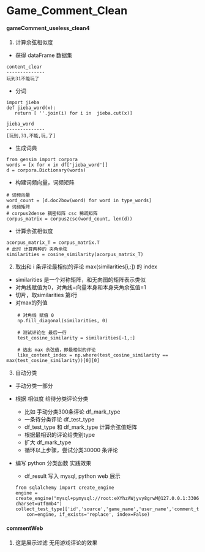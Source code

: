 Game_Comment_Clean
====================

#### gameComment_useless_clean4
 1. 计算余弦相似度
- 获得 dataFrame 数据集
```
content_clear 
--------------
玩到31不能玩了
```
- 分词
```
import jieba
def jieba_word(x):
   return [ ''.join(i) for i in  jieba.cut(x)]

jieba_word 
--------------
[玩到,31,不能,玩,了]
```
- 生成词典
```
from gensim import corpora
words = [x for x in df['jieba_word']]
d = corpora.Dictionary(words)
```
- 构建词频向量，词频矩阵
```
# 词频向量
word_count = [d.doc2bow(word) for word in type_words]
# 词频矩阵
# corpus2dense 稠密矩阵 csc 稀疏矩阵
corpus_matrix = corpus2csc(word_count, len(d))
```
- 计算余弦相似度
```
acorpus_matrix_T = corpus_matrix.T
# 此时 计算两种的 夹角余弦
similarities = cosine_similarity(acorpus_matrix_T)
```
2. 取出和 i 条评论最相似的评论 max(similarities[i,:]) 的 index
- similarities 是一个对称矩阵，和无向图的矩阵表示类似
- 对角线赋值为0，对角线=向量本身和本身夹角余弦值=1
- 切片，取similarities 第i行
- 对max的列值
```
    # 对角线 赋值 0
    np.fill_diagonal(similarities, 0)
    
    # 测试评论在 最后一行
    test_cosine_similarity = similarities[-1,:]
    
    # 选出 max 余弦值，即最相似的评论
    like_content_index = np.where(test_cosine_similarity == max(test_cosine_similarity))[0][0]
```
3. 自动分类
- 手动分类一部分
- 根据 相似度 给待分类评论分类
    - 比如 手动分类300条评论 df_mark_type
    - 一条待分类评论 df_test_type
    - df_test_type 和 df_mark_type 计算余弦值矩阵
    - 根据最相识的评论给类别type
    - 扩大 df_mark_type
    - 循环以上步骤，尝试分类30000 条评论
- 编写 python 分类函数 实践效果
    - df_result 写入 mysql, python web 展示

    ```
    from sqlalchemy import create_engine
    engine = create_engine("mysql+pymysql://root:eXYhzAWjyvy8grwM@127.0.0.1:3306/game_process?charset=utf8mb4")
    collect_test_type[['id','source','game_name','user_name','comment_time','content','score','type','emotion']].to_sql('s_lcs_game_classifbycosine_comments_qq', 
        con=engine, if_exists='replace', index=False)
    ```

#### commentWeb
1. 这是展示过滤 无用游戏评论的效果